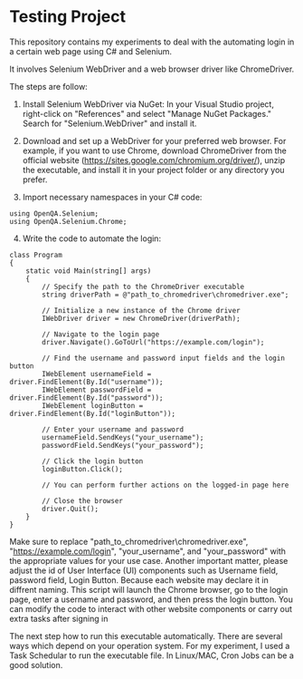 # Testing Project
This repository contains my experiments to deal with the automating login in a certain web page using C# and Selenium. 

It involves Selenium WebDriver and a web browser driver like ChromeDriver. 

The steps are follow:

1. Install Selenium WebDriver via NuGet:
In your Visual Studio project, right-click on "References" and select "Manage NuGet Packages." Search for "Selenium.WebDriver" and install it.

2. Download and set up a WebDriver for your preferred web browser. For example, if you want to use Chrome, download ChromeDriver from the official website (https://sites.google.com/chromium.org/driver/), unzip the executable, and install it in your project folder or any directory you prefer.

3. Import necessary namespaces in your C# code:

```
using OpenQA.Selenium;
using OpenQA.Selenium.Chrome;
```

4. Write the code to automate the login:

```
class Program
{
    static void Main(string[] args)
    {
        // Specify the path to the ChromeDriver executable
        string driverPath = @"path_to_chromedriver\chromedriver.exe";

        // Initialize a new instance of the Chrome driver
        IWebDriver driver = new ChromeDriver(driverPath);

        // Navigate to the login page
        driver.Navigate().GoToUrl("https://example.com/login");

        // Find the username and password input fields and the login button
        IWebElement usernameField = driver.FindElement(By.Id("username"));
        IWebElement passwordField = driver.FindElement(By.Id("password"));
        IWebElement loginButton = driver.FindElement(By.Id("loginButton"));

        // Enter your username and password
        usernameField.SendKeys("your_username");
        passwordField.SendKeys("your_password");

        // Click the login button
        loginButton.Click();

        // You can perform further actions on the logged-in page here

        // Close the browser
        driver.Quit();
    }
}
```
Make sure to replace "path_to_chromedriver\chromedriver.exe", "https://example.com/login", "your_username", and "your_password" with the appropriate values for your use case. Another important matter, please adjust the id of User Interface (UI) components such as Username field, password field, Login Button. Because each website may declare it in diffrent naming.
This script will launch the Chrome browser, go to the login page, enter a username and password, and then press the login button. You can modify the code to interact with other website components or carry out extra tasks after signing in

The next step how to run this executable automatically. There are several ways which depend on your operation system. For my experiment, I used a Task Schedular to run the executable file. In Linux/MAC, Cron Jobs can be a good solution. 
